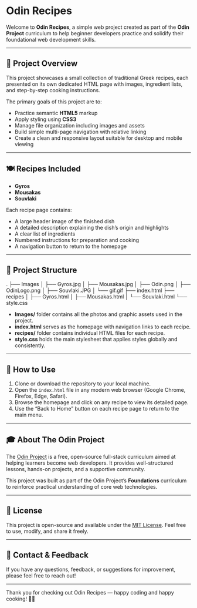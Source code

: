 # Odin Recipes

Welcome to **Odin Recipes**, a simple web project created as part of the **Odin Project** curriculum to help beginner developers practice and solidify their foundational web development skills.

---

## 📖 Project Overview

This project showcases a small collection of traditional Greek recipes, each presented on its own dedicated HTML page with images, ingredient lists, and step-by-step cooking instructions.

The primary goals of this project are to:

- Practice semantic **HTML5** markup  
- Apply styling using **CSS3**  
- Manage file organization including images and assets  
- Build simple multi-page navigation with relative linking  
- Create a clean and responsive layout suitable for desktop and mobile viewing

---

## 🍽️ Recipes Included

- **Gyros**  
- **Mousakas**  
- **Souvlaki**  

Each recipe page contains:

- A large header image of the finished dish  
- A detailed description explaining the dish’s origin and highlights  
- A clear list of ingredients  
- Numbered instructions for preparation and cooking  
- A navigation button to return to the homepage  

---

## 📁 Project Structure
.
├── Images
│ ├── Gyros.jpg
│ ├── Mousakas.jpg
│ ├── Odin.png
│ ├── OdinLogo.png
│ ├── Souvlaki.JPG
│ └── gif.gif
├── index.html
├── recipes
│ ├── Gyros.html
│ ├── Mousakas.html
│ └── Souvlaki.html
└── style.css


- **Images/** folder contains all the photos and graphic assets used in the project.  
- **index.html** serves as the homepage with navigation links to each recipe.  
- **recipes/** folder contains individual HTML files for each recipe.  
- **style.css** holds the main stylesheet that applies styles globally and consistently.

---

## 🚀 How to Use

1. Clone or download the repository to your local machine.  
2. Open the `index.html` file in any modern web browser (Google Chrome, Firefox, Edge, Safari).  
3. Browse the homepage and click on any recipe to view its detailed page.  
4. Use the “Back to Home” button on each recipe page to return to the main menu.

---

## 🎓 About The Odin Project

The [Odin Project](https://www.theodinproject.com/) is a free, open-source full-stack curriculum aimed at helping learners become web developers. It provides well-structured lessons, hands-on projects, and a supportive community.

This project was built as part of the Odin Project’s **Foundations** curriculum to reinforce practical understanding of core web technologies.

---

## 📝 License

This project is open-source and available under the [MIT License](https://opensource.org/licenses/MIT). Feel free to use, modify, and share it freely.

---

## 💬 Contact & Feedback

If you have any questions, feedback, or suggestions for improvement, please feel free to reach out!

---

Thank you for checking out Odin Recipes — happy coding and happy cooking! 🍳🌿
